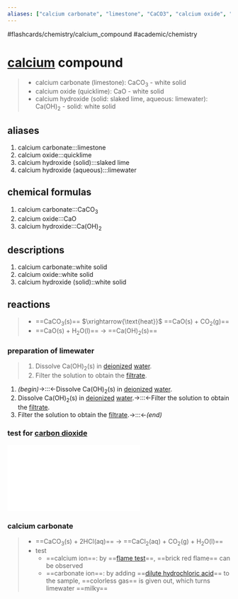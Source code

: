 ```yaml
---
aliases: ["calcium carbonate", "limestone", "CaCO3", "calcium oxide", "quicklime", "CaO", "calcium hydroxide", "Ca(OH)2", "slaked lime", "limewater"]
---
```


#flashcards/chemistry/calcium_compound #academic/chemistry 

# [calcium](calcium) compound

> - calcium carbonate (limestone): CaCO<sub>3</sub> - white solid
> - calcium oxide (quicklime): CaO - white solid
> - calcium hydroxide (solid: slaked lime, aqueous: limewater): Ca(OH)<sub>2</sub> - solid: white solid

## aliases
1. calcium carbonate:::limestone <!--SR:!2022-03-28,3,258!2022-03-29,4,279-->
2. calcium oxide:::quicklime <!--SR:!2022-03-26,1,238!2022-03-28,3,259-->
3. calcium hydroxide (solid):::slaked lime <!--SR:!2022-03-26,1,239!2022-03-28,3,259-->
4. calcium hydroxide (aqueous):::limewater <!--SR:!2022-03-27,12,230!2022-03-28,3,259-->

## chemical formulas
1. calcium carbonate:::CaCO<sub>3</sub> <!--SR:!2022-03-29,4,277!2022-03-29,4,278-->
2. calcium oxide:::CaO <!--SR:!2022-05-06,48,290!2022-06-03,71,310-->
3. calcium hydroxide:::Ca(OH)<sub>2</sub> <!--SR:!2022-04-13,28,250!2022-03-29,4,279-->

## descriptions
1. calcium carbonate::white solid <!--SR:!2022-03-28,3,258-->
2. calcium oxide::white solid <!--SR:!2022-03-28,3,258-->
3. calcium hydroxide (solid)::white solid <!--SR:!2022-03-28,3,259-->

## reactions
> - ==CaCO<sub>3</sub>(s)== $\xrightarrow{\text{heat}}$ ==CaO(s) + CO<sub>2</sub>(g)==
> - ==CaO(s) + H<sub>2</sub>O(l)== → ==Ca(OH)<sub>2</sub>(s)== <!--SR:!2022-04-09,25,250!2022-05-07,49,290!2022-03-28,3,257!2022-03-29,4,279-->

### preparation of limewater
> 1. Dissolve Ca(OH)<sub>2</sub>(s) in [deionized](deionized) [water](water).
> 2. Filter the solution to obtain the [filtrate](filtrate).
1. _(begin)_→:::←Dissolve Ca(OH)<sub>2</sub>(s) in [deionized](deionized) [water](water). <!--SR:!2022-04-05,21,250!2022-03-29,4,278-->
2. Dissolve Ca(OH)<sub>2</sub>(s) in [deionized](deionized) [water](water).→:::←Filter the solution to obtain the [filtrate](filtrate). <!--SR:!2022-04-22,29,230!2022-03-28,3,261-->
3. Filter the solution to obtain the [filtrate](filtrate).→:::←_(end)_ <!--SR:!2022-03-29,4,279!2022-03-28,3,259-->

### test for [carbon dioxide](carbon%20dioxide)
![](carbon%20dioxide.md#calcium%20carbonate%20calcium%2020compound%20md)

### calcium carbonate
> - ==CaCO<sub>3</sub>(s) + 2HCl(aq)== → ==CaCl<sub>2</sub>(aq) + CO<sub>2</sub>(g) + H<sub>2</sub>O(l)==
> - test
>     - ==calcium ion==: by ==[flame test](flame%20test)==, ==brick red flame== can be observed
>     - ==carbonate ion==: by adding ==[dilute hydrochloric acid](dilute%20hydrochloric%20acid)== to the sample, ==colorless gas== is given out, which turns limewater ==milky== <!--SR:!2022-04-22,34,270!2022-04-02,18,250!2022-03-28,3,258!2022-03-28,3,258!2022-03-28,3,258!2022-03-28,3,259!2022-03-28,3,259!2022-03-28,3,259!2022-03-29,4,279-->

